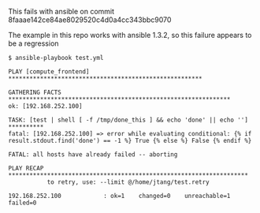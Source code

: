 This fails with ansible on commit 8faaae142ce84ae8029520c4d0a4cc343bbc9070

The example in this repo works with ansible 1.3.2, so this failure appears to be a regression


    $ ansible-playbook test.yml 

    PLAY [compute_frontend] ******************************************************* 

    GATHERING FACTS *************************************************************** 
    ok: [192.168.252.100]

    TASK: [test | shell [ -f /tmp/done_this ] && echo 'done' || echo ''] ********** 
    fatal: [192.168.252.100] => error while evaluating conditional: {% if result.stdout.find('done') == -1 %} True {% else %} False {% endif %}

    FATAL: all hosts have already failed -- aborting

    PLAY RECAP ******************************************************************** 
               to retry, use: --limit @/home/jtang/test.retry

    192.168.252.100            : ok=1    changed=0    unreachable=1    failed=0  



